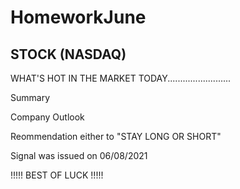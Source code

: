 # HomeworkJune
STOCK (NASDAQ) 
--------------------------------------------------------------------------------------------------------------------------------------------------------------------------------------------------------------------------------------------------------------------------------------------------------------------------------
WHAT'S HOT IN THE MARKET TODAY.........................

Summary

Company Outlook

Reommendation either to "STAY LONG OR SHORT" 

Signal was issued on 06/08/2021



!!!!! BEST OF LUCK !!!!!